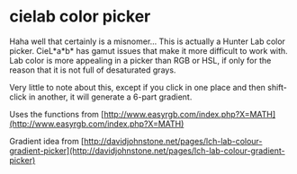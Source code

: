 cielab color picker
===================

Haha well that certainly is a misnomer... This is actually a Hunter Lab color picker.  CieL\*a\*b\* has gamut issues that make it more difficult to work with.  Lab color is more appealing in a picker than RGB or HSL, if only for the reason that it is not full of desaturated grays.

Very little to note about this, except if you click in one place and then shift-click in another, it will generate a 6-part gradient.

Uses the functions from [http://www.easyrgb.com/index.php?X=MATH](http://www.easyrgb.com/index.php?X=MATH)

Gradient idea from [http://davidjohnstone.net/pages/lch-lab-colour-gradient-picker](http://davidjohnstone.net/pages/lch-lab-colour-gradient-picker)

